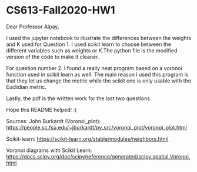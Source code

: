 # CS613-Fall2020-HW1

Dear Professor Alpay,

I used the jupyter notebook to illustrate the differences between the weights and K used for Question 1. I used scikit learn to choose between the different variables such as weights or K.The python file is the modified version of the code to make it cleaner.

For question number 2. I found a really neat program based on a voronoi function used in scikit learn as well. The main reason I used this program is that they let us change the metric while the scikit one is only usable with the Euclidian metric.

Lastly, the pdf is the written work for the last two questions.

Hope this README helped! :)

Sources: John Burkardt (Voronoi_plot): https://people.sc.fsu.edu/~jburkardt/py_src/voronoi_plot/voronoi_plot.html

Scikit-learn:  https://scikit-learn.org/stable/modules/neighbors.html

Voronoi diagrams with Scikit Learn: https://docs.scipy.org/doc/scipy/reference/generated/scipy.spatial.Voronoi.html
